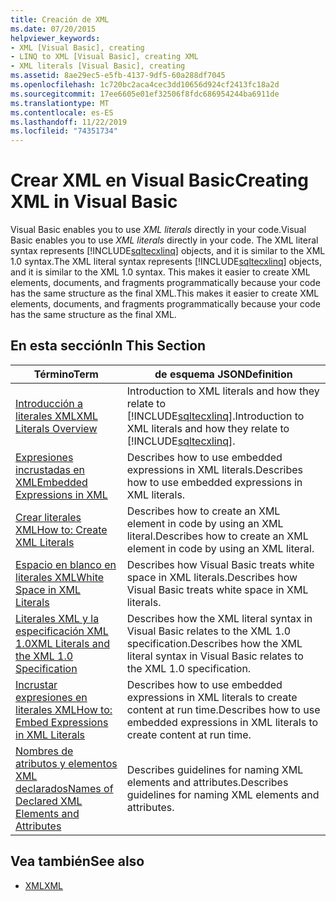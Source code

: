 ```yaml
---
title: Creación de XML
ms.date: 07/20/2015
helpviewer_keywords:
- XML [Visual Basic], creating
- LINQ to XML [Visual Basic], creating XML
- XML literals [Visual Basic], creating
ms.assetid: 8ae29ec5-e5fb-4137-9df5-60a288df7045
ms.openlocfilehash: 1c720bc2aca4cec3dd10656d924cf2413fc18a2d
ms.sourcegitcommit: 17ee6605e01ef32506f8fdc686954244ba6911de
ms.translationtype: MT
ms.contentlocale: es-ES
ms.lasthandoff: 11/22/2019
ms.locfileid: "74351734"
---
```

# <a name="creating-xml-in-visual-basic"></a><span data-ttu-id="33805-102">Crear XML en Visual Basic</span><span class="sxs-lookup"><span data-stu-id="33805-102">Creating XML in Visual Basic</span></span>
<span data-ttu-id="33805-103">Visual Basic enables you to use *XML literals* directly in your code.</span><span class="sxs-lookup"><span data-stu-id="33805-103">Visual Basic enables you to use *XML literals* directly in your code.</span></span> <span data-ttu-id="33805-104">The XML literal syntax represents [!INCLUDE[sqltecxlinq](~/includes/sqltecxlinq-md.md)] objects, and it is similar to the XML 1.0 syntax.</span><span class="sxs-lookup"><span data-stu-id="33805-104">The XML literal syntax represents [!INCLUDE[sqltecxlinq](~/includes/sqltecxlinq-md.md)] objects, and it is similar to the XML 1.0 syntax.</span></span> <span data-ttu-id="33805-105">This makes it easier to create XML elements, documents, and fragments programmatically because your code has the same structure as the final XML.</span><span class="sxs-lookup"><span data-stu-id="33805-105">This makes it easier to create XML elements, documents, and fragments programmatically because your code has the same structure as the final XML.</span></span>  
  
## <a name="in-this-section"></a><span data-ttu-id="33805-106">En esta sección</span><span class="sxs-lookup"><span data-stu-id="33805-106">In This Section</span></span>  
  
|<span data-ttu-id="33805-107">Término</span><span class="sxs-lookup"><span data-stu-id="33805-107">Term</span></span>|<span data-ttu-id="33805-108">de esquema JSON</span><span class="sxs-lookup"><span data-stu-id="33805-108">Definition</span></span>|  
|---|---|  
|[<span data-ttu-id="33805-109">Introducción a literales XML</span><span class="sxs-lookup"><span data-stu-id="33805-109">XML Literals Overview</span></span>](../../../../visual-basic/programming-guide/language-features/xml/xml-literals-overview.md)|<span data-ttu-id="33805-110">Introduction to XML literals and how they relate to [!INCLUDE[sqltecxlinq](~/includes/sqltecxlinq-md.md)].</span><span class="sxs-lookup"><span data-stu-id="33805-110">Introduction to XML literals and how they relate to [!INCLUDE[sqltecxlinq](~/includes/sqltecxlinq-md.md)].</span></span>|  
|[<span data-ttu-id="33805-111">Expresiones incrustadas en XML</span><span class="sxs-lookup"><span data-stu-id="33805-111">Embedded Expressions in XML</span></span>](../../../../visual-basic/programming-guide/language-features/xml/embedded-expressions-in-xml.md)|<span data-ttu-id="33805-112">Describes how to use embedded expressions in XML literals.</span><span class="sxs-lookup"><span data-stu-id="33805-112">Describes how to use embedded expressions in XML literals.</span></span>|  
|[<span data-ttu-id="33805-113">Crear literales XML</span><span class="sxs-lookup"><span data-stu-id="33805-113">How to: Create XML Literals</span></span>](../../../../visual-basic/programming-guide/language-features/xml/how-to-create-xml-literals.md)|<span data-ttu-id="33805-114">Describes how to create an XML element in code by using an XML literal.</span><span class="sxs-lookup"><span data-stu-id="33805-114">Describes how to create an XML element in code by using an XML literal.</span></span>|  
|[<span data-ttu-id="33805-115">Espacio en blanco en literales XML</span><span class="sxs-lookup"><span data-stu-id="33805-115">White Space in XML Literals</span></span>](../../../../visual-basic/programming-guide/language-features/xml/white-space-in-xml-literals.md)|<span data-ttu-id="33805-116">Describes how Visual Basic treats white space in XML literals.</span><span class="sxs-lookup"><span data-stu-id="33805-116">Describes how Visual Basic treats white space in XML literals.</span></span>|  
|[<span data-ttu-id="33805-117">Literales XML y la especificación XML 1.0</span><span class="sxs-lookup"><span data-stu-id="33805-117">XML Literals and the XML 1.0 Specification</span></span>](../../../../visual-basic/programming-guide/language-features/xml/xml-literals-and-the-xml-1-0-specification.md)|<span data-ttu-id="33805-118">Describes how the XML literal syntax in Visual Basic relates to the XML 1.0 specification.</span><span class="sxs-lookup"><span data-stu-id="33805-118">Describes how the XML literal syntax in Visual Basic relates to the XML 1.0 specification.</span></span>|  
|[<span data-ttu-id="33805-119">Incrustar expresiones en literales XML</span><span class="sxs-lookup"><span data-stu-id="33805-119">How to: Embed Expressions in XML Literals</span></span>](../../../../visual-basic/programming-guide/language-features/xml/how-to-embed-expressions-in-xml-literals.md)|<span data-ttu-id="33805-120">Describes how to use embedded expressions in XML literals to create content at run time.</span><span class="sxs-lookup"><span data-stu-id="33805-120">Describes how to use embedded expressions in XML literals to create content at run time.</span></span>|  
|[<span data-ttu-id="33805-121">Nombres de atributos y elementos XML declarados</span><span class="sxs-lookup"><span data-stu-id="33805-121">Names of Declared XML Elements and Attributes</span></span>](../../../../visual-basic/programming-guide/language-features/xml/names-of-declared-xml-elements-and-attributes.md)|<span data-ttu-id="33805-122">Describes guidelines for naming XML elements and attributes.</span><span class="sxs-lookup"><span data-stu-id="33805-122">Describes guidelines for naming XML elements and attributes.</span></span>|  
  
## <a name="see-also"></a><span data-ttu-id="33805-123">Vea también</span><span class="sxs-lookup"><span data-stu-id="33805-123">See also</span></span>

- [<span data-ttu-id="33805-124">XML</span><span class="sxs-lookup"><span data-stu-id="33805-124">XML</span></span>](../../../../visual-basic/programming-guide/language-features/xml/index.md)
